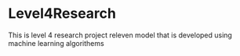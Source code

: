 # Level4Research
This is level 4 research project releven model that is developed using machine learning algorithems
